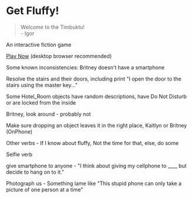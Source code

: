 # Get Fluffy!

> Welcome to the Timbuktu!<br>
>    \- Igor

An interactive fiction game


[Play Now](https://stone1343.github.io/get-fluffy/public/index.html) (desktop browser recommended)

Some known inconsistencies: Britney doesn't have a smartphone

Resolve the stairs and their doors, including print "I open the door to the stairs using the master key..."

Some Hotel_Room objects have random descriptions, have Do Not Disturb or are locked from the inside

Britney, look around - probably not

Make sure dropping an object leaves it in the right place, Kaitlyn or Britney (OnPhone)

Other verbs - If I know about fluffy, Not the time for that, else, do some

Selfie verb

give smartphone to anyone - "I think about giving my cellphone to ____ but decide to hang on to it."

Photograph us - Something lame like "This stupid phone can only take a picture of one person at a time"
